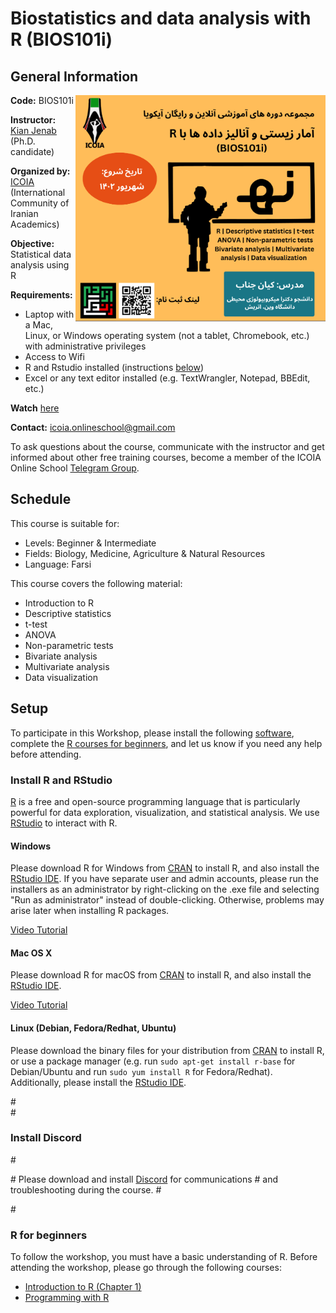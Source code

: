 # Biostatistics and data analysis with R (BIOS101i)

<h2 id="general">General Information</h2>

<img src="images/bios101i.png" width="400" align="right">

<p id="code">
  <strong>Code:</strong>
  <a>BIOS101i</a>
</p>
<p id="teach">
  <strong>Instructor:</strong>
  <a href="https://orcid.org/0000-0003-1323-7827">Kian Jenab </a>(Ph.D. candidate)
</p>

<p id="by">
  <strong>Organized by:</strong>
  <a href="https://icoia.org">ICOIA </a>(International Community of Iranian Academics)
</p>

<!--<p id="date">
  <strong>Dates:</strong>
  September - November 2023
</p>-->

<p id="obj">
  <strong>Objective:</strong>
  Statistical data analysis using R
</p>

<p id="requirements">
  <strong>Requirements:</strong> 
</p>

  - Laptop with a Mac, Linux, or Windows operating system 
    (not a tablet, Chromebook, etc.) with administrative privileges 
  - Access to Wifi 
  - R and Rstudio installed (instructions <a href="#setup">below</a>)
  - Excel or any text editor installed (e.g. TextWrangler, Notepad, BBEdit, etc.)
  
<!--<p id="register">
  <strong>Register</strong>
  <a href="...">here</a> 
</p>-->

<p id="watch">
  <strong>Watch</strong>
  <a href="https://www.youtube.com/@icoia_official">here</a> 
</p>
<p id="contact">
  <strong>Contact:</strong>
  <a href="mailto:{{icoia.onlineschool@gmail.com}}">icoia.onlineschool@gmail.com</a> 
</p>

</p>
<!--<p id="discord">
 To ask questions about the course, communicate with the instructor and get informed about other free training courses, #become a member of the ICOIA Online School 
   <a href="https://discord.gg/afPD7G28K3">Discord server</a>.
</p>-->

<p id="telegram">
To ask questions about the course, communicate with the instructor and get informed about other free training courses, become a member of the ICOIA Online School 
  <a href="https://t.me/+jIfI2LibaBo2Yzc8?fbclid=PAZXh0bgNhZW0CMTEAAaZlAjc5hfp7mpqw7f8RxznZJ41NhZzFBl5LOjO07NjkorsvyXNDRH0pkNg_aem_l02uj-8pTJF5BiOA2yLSNQ">Telegram Group</a>.
</p>

<h2 id="schedule">Schedule</h2>
<p id="suit">
This course is suitable for:
</p>

 - Levels: Beginner & Intermediate
 - Fields: Biology, Medicine, Agriculture & Natural Resources
 - Language: Farsi

<p id="cover">
This course covers the following material:
</p>

 - Introduction to R
 - Descriptive statistics
 - t-test
 - ANOVA
 - Non-parametric tests
 - Bivariate analysis
 - Multivariate analysis
 - Data visualization

<h2 id="setup">Setup</h2> 
To participate in this Workshop, please install the following <a href="#r">software</a>, 
complete the <a href="#r-course">R courses for beginners</a>, 
and let us know if you need any help before attending.

<div id="r">
  <h3>Install R and RStudio</h3>
  <p>
    <a href="http://www.r-project.org">R</a> is a free and open-source programming 
    language that is particularly powerful for data exploration, visualization, and 
    statistical analysis. We use <a href="https://posit.co/downloads/">RStudio</a> 
    to interact with R.
  </p>
 
 <div class="row">
   <div class="col-md-4">
     <h4 id="r-windows">Windows</h4>
    <p>
     Please download R for Windows
        from <a href="http://cran.r-project.org/index.html">CRAN</a> to install R, and 
        also install the <a href="http://www.rstudio.com/ide/download/desktop">RStudio IDE</a>.
        If you have separate user and admin accounts, please run the installers as an 
        administrator by right-clicking on the .exe file and selecting "Run as administrator" 
        instead of double-clicking. Otherwise, problems may arise later when installing R packages.
    </p>
     <a href="https://www.youtube.com/watch?v=q0PjTAylwoU">Video Tutorial</a>
 </div> 
   
 <div class="col-md-4">
   <p> 
   <h4 id="r-macosx">Mac OS X</h4>
   </p>
   <p>
    Please download R for macOS
       from <a href="http://cran.r-project.org/index.html">CRAN</a> to install R, and also install 
       the <a href="http://www.rstudio.com/ide/download/desktop">RStudio IDE</a>.
   </p>
    <a href="https://www.youtube.com/watch?v=5-ly3kyxwEg">Video Tutorial</a>
  </div> 
   
  <div class="col-md-4">
    <h4 id="r-linux">Linux (Debian, Fedora/Redhat, Ubuntu)</h4>
   <p>
    Please download the binary files for your distribution from
    <a href="http://cran.r-project.org/index.html">CRAN</a> to install R, or use a package manager 
     (e.g. run <code>sudo apt-get install r-base</code> for Debian/Ubuntu and run
        <code>sudo yum install R</code> for Fedora/Redhat). Additionally, please install the
        <a href="http://www.rstudio.com/ide/download/desktop">RStudio IDE</a>.
   </p>
  </div> 
  #<div id="r">
  #<h3>Install Discord</h3>
  #<p>
   # Please download and install <a href="https://discord.com/download">Discord</a> for communications 
   # and troubleshooting during the course.
  #</p>
 #</div>   
 </div>
</div>
   
<h3 id="r-course">R for beginners</h3>
To follow the workshop, you must have a basic understanding of R.
Before attending the workshop, please go through the following courses:

  - <a href="https://app.datacamp.com/learn/courses/free-introduction-to-r">Introduction to R (Chapter 1)</a> 
  - <a href="http://swcarpentry.github.io/r-novice-inflammation/">Programming with R</a>
 
